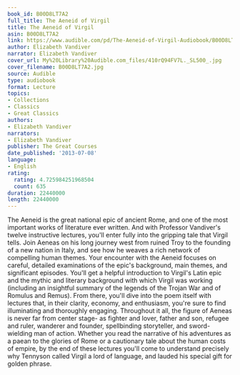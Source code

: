 ```yaml
---
book_id: B00D8LT7A2
full_title: The Aeneid of Virgil
title: The Aeneid of Virgil
asin: B00D8LT7A2
link: https://www.audible.com/pd/The-Aeneid-of-Virgil-Audiobook/B00D8LT7A2
author: Elizabeth Vandiver
narrator: Elizabeth Vandiver
cover_url: My%20Library%20Audible.com_files/410rQ94FV7L._SL500_.jpg
cover_filename: B00D8LT7A2.jpg
source: Audible
type: audiobook
format: Lecture
topics:
- Collections
- Classics
- Great Classics
authors:
- Elizabeth Vandiver
narrators:
- Elizabeth Vandiver
publisher: The Great Courses
date_published: '2013-07-08'
language:
- English
rating:
  rating: 4.725984251968504
  count: 635
duration: 22440000
length: 22440000
---
```

The Aeneid is the great national epic of ancient Rome, and one of the most important works of literature ever written. And with Professor Vandiver's twelve instructive lectures, you'll enter fully into the gripping tale that Virgil tells. Join Aeneas on his long journey west from ruined Troy to the founding of a new nation in Italy, and see how he weaves a rich network of compelling human themes. Your encounter with the Aeneid focuses on careful, detailed examinations of the epic's background, main themes, and significant episodes. You'll get a helpful introduction to Virgil's Latin epic and the mythic and literary background with which Virgil was working (including an insightful summary of the legends of the Trojan War and of Romulus and Remus). From there, you'll dive into the poem itself with lectures that, in their clarity, economy, and enthusiasm, you're sure to find illuminating and thoroughly engaging.
Throughout it all, the figure of Aeneas is never far from center stage- as fighter and lover, father and son, refugee and ruler, wanderer and founder, spellbinding storyteller, and sword-wielding man of action.
Whether you read the narrative of his adventures as a paean to the glories of Rome or a cautionary tale about the human costs of empire, by the end of these lectures you'll come to understand precisely why Tennyson called Virgil a lord of language, and lauded his special gift for golden phrase.
